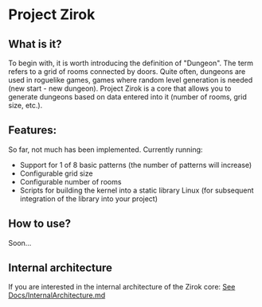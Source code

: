 # Project Zirok
## What is it?
To begin with, it is worth introducing the definition of "Dungeon".
The term refers to a grid of rooms connected by doors. Quite often, dungeons are used in roguelike games, games where random level generation is needed (new start - new dungeon).
Project Zirok is a core that allows you to generate dungeons based on data entered into it (number of rooms, grid size, etc.).

## Features:
So far, not much has been implemented. Currently running:
- Support for 1 of 8 basic patterns (the number of patterns will increase)
- Configurable grid size
- Configurable number of rooms
- Scripts for building the kernel into a static library Linux (for subsequent integration of the library into your project)

## How to use?
Soon...

## Internal architecture
If you are interested in the internal architecture of the Zirok core:
[See Docs/InternalArchitecture.md](https://github.com/Kernel357/Zirok/blob/main/Docs/InternalArchitecture.md)
